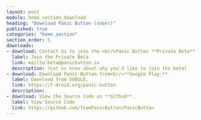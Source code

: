 ```yaml
---
layout: post
module: home_section_download
heading: "Download Panic Button (soon!)"
published: true
categories: "home_section"
section_order: 5
downloads:
- download: Contact Us to join the <br/>Panic Button **Private Beta**
  label: Join the Private Beta
  link: mailto:beta@panicbutton.io
  description: (Let us know about why you'd like to join the beta)
- download: Download Panic Button from<br/>**Google Play.**
  label: Download from GOOGLE.
  link: https://f-droid.org/panic-button
  description: 
- download: View the Source Code on **Github**.
  label: View Source Code
  link: https://github.com/TeamPanicButton/PanicButton
---
```


<!--   - download: Download Panic Button from<br/>**F-Droid**
    label: Download from F-DROID
    link: https://f-droid.org/panic-button
    description: (F-Droid doesn’t track you or your device.)
  - download: Download Panic Button from<br/>**Google Play.**
    label: Download from GOOGLE.
    link: https://f-droid.org/panic-button
    description: 
  - download: View the Source Code on **Github**.
    label: View Source Code
    link: https://github.com/TeamPanicButton/PanicButton -->
